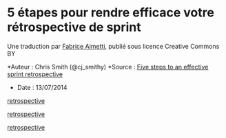 # 5 étapes pour rendre efficace votre rétrospective de sprint

Une traduction par [Fabrice Aimetti](http://wiki.ayeba.fr/5+%C3%A9tapes+pour+rendre+efficace+votre+r%C3%A9trospective+de+sprint), publié sous licence Creative Commons BY

*Auteur : Chris Smith (@cj_smithy)
*Source : [Five steps to an effective sprint retrospective](http://leadingagileteams.com/2014/07/13/5-steps-to-an-effective-sprint-retrospective/)
* Date : 13/07/2014

[retrospective](http://wiki.ayeba.fr/file/view/retro-structure_fr.png/542598702/retro-structure_fr.png)

[retrospective](http://wiki.ayeba.fr/file/view/retro-structure_vide.png/542598724/retro-structure_vide.png)

[retrospective](http://wiki.ayeba.fr/file/view/retro-structure_en.png/542598742/retro-structure_en.png)

